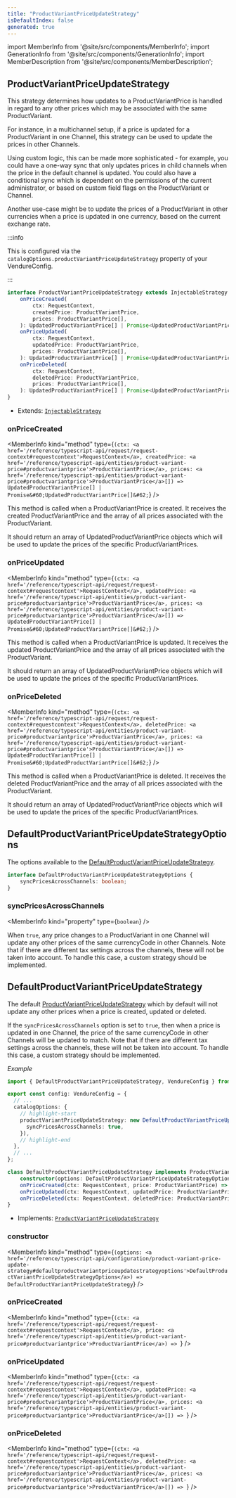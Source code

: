 ```yaml
---
title: "ProductVariantPriceUpdateStrategy"
isDefaultIndex: false
generated: true
---
```

<!-- This file was generated from the Vendure source. Do not modify. Instead, re-run the "docs:build" script -->
import MemberInfo from '@site/src/components/MemberInfo';
import GenerationInfo from '@site/src/components/GenerationInfo';
import MemberDescription from '@site/src/components/MemberDescription';


## ProductVariantPriceUpdateStrategy

<GenerationInfo sourceFile="packages/core/src/config/catalog/product-variant-price-update-strategy.ts" sourceLine="58" packageName="@bb-vendure/core" since="2.2.0" />

This strategy determines how updates to a ProductVariantPrice is handled in regard to
any other prices which may be associated with the same ProductVariant.

For instance, in a multichannel setup, if a price is updated for a ProductVariant in one
Channel, this strategy can be used to update the prices in other Channels.

Using custom logic, this can be made more sophisticated - for example, you could have a
one-way sync that only updates prices in child channels when the price in the default
channel is updated. You could also have a conditional sync which is dependent on the
permissions of the current administrator, or based on custom field flags on the ProductVariant
or Channel.

Another use-case might be to update the prices of a ProductVariant in other currencies
when a price is updated in one currency, based on the current exchange rate.


:::info

This is configured via the `catalogOptions.productVariantPriceUpdateStrategy` property of
your VendureConfig.

:::

```ts title="Signature"
interface ProductVariantPriceUpdateStrategy extends InjectableStrategy {
    onPriceCreated(
        ctx: RequestContext,
        createdPrice: ProductVariantPrice,
        prices: ProductVariantPrice[],
    ): UpdatedProductVariantPrice[] | Promise<UpdatedProductVariantPrice[]>;
    onPriceUpdated(
        ctx: RequestContext,
        updatedPrice: ProductVariantPrice,
        prices: ProductVariantPrice[],
    ): UpdatedProductVariantPrice[] | Promise<UpdatedProductVariantPrice[]>;
    onPriceDeleted(
        ctx: RequestContext,
        deletedPrice: ProductVariantPrice,
        prices: ProductVariantPrice[],
    ): UpdatedProductVariantPrice[] | Promise<UpdatedProductVariantPrice[]>;
}
```
* Extends: <code><a href='/reference/typescript-api/common/injectable-strategy#injectablestrategy'>InjectableStrategy</a></code>



<div className="members-wrapper">

### onPriceCreated

<MemberInfo kind="method" type={`(ctx: <a href='/reference/typescript-api/request/request-context#requestcontext'>RequestContext</a>, createdPrice: <a href='/reference/typescript-api/entities/product-variant-price#productvariantprice'>ProductVariantPrice</a>, prices: <a href='/reference/typescript-api/entities/product-variant-price#productvariantprice'>ProductVariantPrice</a>[]) => UpdatedProductVariantPrice[] | Promise&#60;UpdatedProductVariantPrice[]&#62;`}   />

This method is called when a ProductVariantPrice is created. It receives the created
ProductVariantPrice and the array of all prices associated with the ProductVariant.

It should return an array of UpdatedProductVariantPrice objects which will be used to update
the prices of the specific ProductVariantPrices.
### onPriceUpdated

<MemberInfo kind="method" type={`(ctx: <a href='/reference/typescript-api/request/request-context#requestcontext'>RequestContext</a>, updatedPrice: <a href='/reference/typescript-api/entities/product-variant-price#productvariantprice'>ProductVariantPrice</a>, prices: <a href='/reference/typescript-api/entities/product-variant-price#productvariantprice'>ProductVariantPrice</a>[]) => UpdatedProductVariantPrice[] | Promise&#60;UpdatedProductVariantPrice[]&#62;`}   />

This method is called when a ProductVariantPrice is updated. It receives the updated
ProductVariantPrice and the array of all prices associated with the ProductVariant.

It should return an array of UpdatedProductVariantPrice objects which will be used to update
the prices of the specific ProductVariantPrices.
### onPriceDeleted

<MemberInfo kind="method" type={`(ctx: <a href='/reference/typescript-api/request/request-context#requestcontext'>RequestContext</a>, deletedPrice: <a href='/reference/typescript-api/entities/product-variant-price#productvariantprice'>ProductVariantPrice</a>, prices: <a href='/reference/typescript-api/entities/product-variant-price#productvariantprice'>ProductVariantPrice</a>[]) => UpdatedProductVariantPrice[] | Promise&#60;UpdatedProductVariantPrice[]&#62;`}   />

This method is called when a ProductVariantPrice is deleted. It receives the deleted
ProductVariantPrice and the array of all prices associated with the ProductVariant.

It should return an array of UpdatedProductVariantPrice objects which will be used to update
the prices of the specific ProductVariantPrices.


</div>


## DefaultProductVariantPriceUpdateStrategyOptions

<GenerationInfo sourceFile="packages/core/src/config/catalog/default-product-variant-price-update-strategy.ts" sourceLine="14" packageName="@bb-vendure/core" since="2.2.0" />

The options available to the <a href='/reference/typescript-api/configuration/product-variant-price-update-strategy#defaultproductvariantpriceupdatestrategy'>DefaultProductVariantPriceUpdateStrategy</a>.

```ts title="Signature"
interface DefaultProductVariantPriceUpdateStrategyOptions {
    syncPricesAcrossChannels: boolean;
}
```

<div className="members-wrapper">

### syncPricesAcrossChannels

<MemberInfo kind="property" type={`boolean`}   />

When `true`, any price changes to a ProductVariant in one Channel will update any other
prices of the same currencyCode in other Channels. Note that if there are different
tax settings across the channels, these will not be taken into account. To handle this
case, a custom strategy should be implemented.


</div>


## DefaultProductVariantPriceUpdateStrategy

<GenerationInfo sourceFile="packages/core/src/config/catalog/default-product-variant-price-update-strategy.ts" sourceLine="56" packageName="@bb-vendure/core" since="2.2.0" />

The default <a href='/reference/typescript-api/configuration/product-variant-price-update-strategy#productvariantpriceupdatestrategy'>ProductVariantPriceUpdateStrategy</a> which by default will not update any other
prices when a price is created, updated or deleted.

If the `syncPricesAcrossChannels` option is set to `true`, then when a price is updated in one Channel,
the price of the same currencyCode in other Channels will be updated to match.  Note that if there are different
tax settings across the channels, these will not be taken into account. To handle this
case, a custom strategy should be implemented.

*Example*

```ts
import { DefaultProductVariantPriceUpdateStrategy, VendureConfig } from '@bb-vendure/core';

export const config: VendureConfig = {
  // ...
  catalogOptions: {
    // highlight-start
    productVariantPriceUpdateStrategy: new DefaultProductVariantPriceUpdateStrategy({
      syncPricesAcrossChannels: true,
    }),
    // highlight-end
  },
  // ...
};
```

```ts title="Signature"
class DefaultProductVariantPriceUpdateStrategy implements ProductVariantPriceUpdateStrategy {
    constructor(options: DefaultProductVariantPriceUpdateStrategyOptions)
    onPriceCreated(ctx: RequestContext, price: ProductVariantPrice) => ;
    onPriceUpdated(ctx: RequestContext, updatedPrice: ProductVariantPrice, prices: ProductVariantPrice[]) => ;
    onPriceDeleted(ctx: RequestContext, deletedPrice: ProductVariantPrice, prices: ProductVariantPrice[]) => ;
}
```
* Implements: <code><a href='/reference/typescript-api/configuration/product-variant-price-update-strategy#productvariantpriceupdatestrategy'>ProductVariantPriceUpdateStrategy</a></code>



<div className="members-wrapper">

### constructor

<MemberInfo kind="method" type={`(options: <a href='/reference/typescript-api/configuration/product-variant-price-update-strategy#defaultproductvariantpriceupdatestrategyoptions'>DefaultProductVariantPriceUpdateStrategyOptions</a>) => DefaultProductVariantPriceUpdateStrategy`}   />


### onPriceCreated

<MemberInfo kind="method" type={`(ctx: <a href='/reference/typescript-api/request/request-context#requestcontext'>RequestContext</a>, price: <a href='/reference/typescript-api/entities/product-variant-price#productvariantprice'>ProductVariantPrice</a>) => `}   />


### onPriceUpdated

<MemberInfo kind="method" type={`(ctx: <a href='/reference/typescript-api/request/request-context#requestcontext'>RequestContext</a>, updatedPrice: <a href='/reference/typescript-api/entities/product-variant-price#productvariantprice'>ProductVariantPrice</a>, prices: <a href='/reference/typescript-api/entities/product-variant-price#productvariantprice'>ProductVariantPrice</a>[]) => `}   />


### onPriceDeleted

<MemberInfo kind="method" type={`(ctx: <a href='/reference/typescript-api/request/request-context#requestcontext'>RequestContext</a>, deletedPrice: <a href='/reference/typescript-api/entities/product-variant-price#productvariantprice'>ProductVariantPrice</a>, prices: <a href='/reference/typescript-api/entities/product-variant-price#productvariantprice'>ProductVariantPrice</a>[]) => `}   />




</div>
